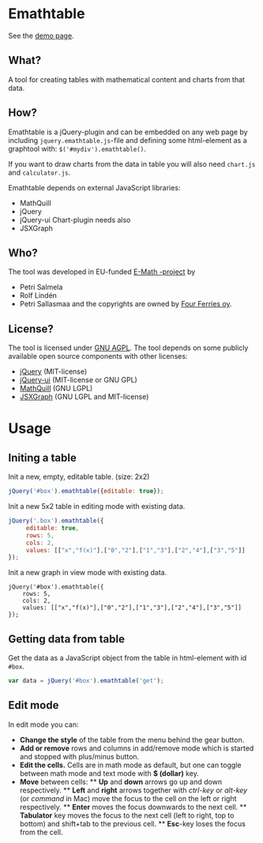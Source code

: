 Emathtable
==============

See the [demo page](http://e-math.github.io/emathtable).

What?
-----
A tool for creating tables with mathematical content and charts
from that data.

How?
----
Emathtable is a jQuery-plugin and can be embedded on any web page
by including `jquery.emathtable.js`-file and defining some html-element
as a graphtool with: `$('#mydiv').emathtable()`.

If you want to draw charts from the data in table you will also need
`chart.js` and `calculator.js`.

Emathtable depends on external JavaScript libraries:
* MathQuill
* jQuery
* jQuery-ui
Chart-plugin needs also
* JSXGraph

Who?
----
The tool was developed in EU-funded [E-Math -project](http://emath.eu) by
* Petri Salmela
* Rolf Lindén
* Petri Sallasmaa
and the copyrights are owned by [Four Ferries oy](http://fourferries.fi).

License?
--------
The tool is licensed under [GNU AGPL](http://www.gnu.org/licenses/agpl-3.0.html).
The tool depends on some publicly available open source components with other licenses:
* [jQuery](http://jquery.com) (MIT-license)
* [jQuery-ui](http://jqueryui.com) (MIT-license or GNU GPL)
* [MathQuill](http://mathquill.com/) (GNU LGPL)
* [JSXGraph](http://jsxgraph.uni-bayreuth.de/) (GNU LGPL and MIT-license)



Usage
======
Initing a table
----
Init a new, empty, editable table. (size: 2x2)
```javascript
jQuery('#box').emathtable({editable: true});
```

Init a new 5x2 table in editing mode with existing data.
```javascript
jQuery('.box').emathtable({
     editable: true,
     rows: 5,
     cols: 2,
     values: [["x","f(x)"],["0","2"],["1","3"],["2","4"],["3","5"]]
});
```

Init a new graph in view mode with existing data.
```
jQuery('#box').emathtable({
    rows: 5,
    cols: 2,
    values: [["x","f(x)"],["0","2"],["1","3"],["2","4"],["3","5"]]
});
```

Getting data from table
-----------------------

Get the data as a JavaScript object from the table in html-element with
id `#box`.
```javascript
var data = jQuery('#box').emathtable('get');
```

Edit mode
-----------

In edit mode you can:
* **Change the style** of the table from the menu behind the gear button.
* **Add or remove** rows and columns in add/remove mode which is started and stopped with plus/minus button.
* **Edit the cells.** Cells are in math mode as default, but one can toggle between math mode and text mode with **$ (dollar)** key.
* **Move** between cells:
** **Up** and **down** arrows go up and down respectively.
** **Left** and **right** arrows together with *ctrl-key* or *alt-key* (or *command* in Mac) move the focus to the cell on the left or right respectively.
** **Enter** moves the focus downwards to the next cell.
** **Tabulator** key moves the focus to the next cell (left to right, top to bottom) and shift+tab to the previous cell.
** **Esc**-key loses the focus from the cell.
